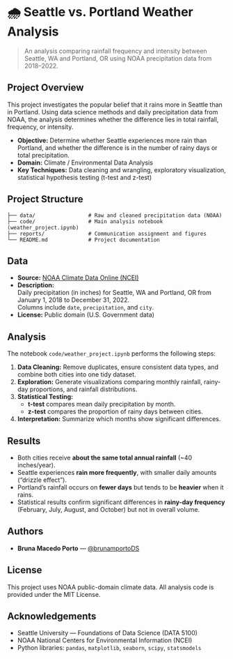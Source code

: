 # 🌧️ Seattle vs. Portland Weather Analysis

> An analysis comparing rainfall frequency and intensity between Seattle, WA and Portland, OR using NOAA precipitation data from 2018–2022.

## Project Overview

This project investigates the popular belief that it rains more in Seattle than in Portland. Using data science methods and daily precipitation data from NOAA, the analysis determines whether the difference lies in total rainfall, frequency, or intensity.

- **Objective:** Determine whether Seattle experiences more rain than Portland, and whether the difference is in the number of rainy days or total precipitation.  
- **Domain:** Climate / Environmental Data Analysis  
- **Key Techniques:** Data cleaning and wrangling, exploratory visualization, statistical hypothesis testing (t-test and z-test)

## Project Structure

```
├── data/                 # Raw and cleaned precipitation data (NOAA)
├── code/                 # Main analysis notebook (weather_project.ipynb)
├── reports/              # Communication assignment and figures
└── README.md             # Project documentation
```

## Data

- **Source:** [NOAA Climate Data Online (NCEI)](https://www.ncei.noaa.gov/cdo-web/)  
- **Description:**  
  Daily precipitation (in inches) for Seattle, WA and Portland, OR from January 1, 2018 to December 31, 2022.  
  Columns include `date`, `precipitation`, and `city`.  
- **License:** Public domain (U.S. Government data)

## Analysis

The notebook `code/weather_project.ipynb` performs the following steps:

1. **Data Cleaning:** Remove duplicates, ensure consistent data types, and combine both cities into one tidy dataset.  
2. **Exploration:** Generate visualizations comparing monthly rainfall, rainy-day proportions, and rainfall distributions.  
3. **Statistical Testing:**  
   - **t-test** compares mean daily precipitation by month.  
   - **z-test** compares the proportion of rainy days between cities.  
4. **Interpretation:** Summarize which months show significant differences.

## Results

- Both cities receive **about the same total annual rainfall** (~40 inches/year).  
- Seattle experiences **rain more frequently**, with smaller daily amounts (“drizzle effect”).  
- Portland’s rainfall occurs on **fewer days** but tends to be **heavier** when it rains.  
- Statistical results confirm significant differences in **rainy-day frequency** (February, July, August, and October) but not in overall volume.

## Authors

- **Bruna Macedo Porto** — [@brunamportoDS](https://github.com/brunamportoDS)

## License

This project uses NOAA public-domain climate data. All analysis code is provided under the MIT License.

## Acknowledgements

- Seattle University — Foundations of Data Science (DATA 5100)  
- NOAA National Centers for Environmental Information (NCEI)  
- Python libraries: `pandas`, `matplotlib`, `seaborn`, `scipy`, `statsmodels`
